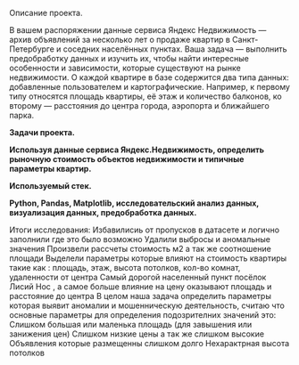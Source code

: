 Описание проекта.

В вашем распоряжении данные сервиса Яндекс Недвижимость — архив объявлений за несколько лет о продаже квартир в Санкт-Петербурге и соседних населённых пунктах. Ваша задача — выполнить предобработку данных и изучить их, чтобы найти интересные особенности и зависимости, которые существуют на рынке недвижимости. О каждой квартире в базе содержится два типа данных: добавленные пользователем и картографические. Например, к первому типу относятся площадь квартиры, её этаж и количество балконов, ко второму — расстояния до центра города, аэропорта и ближайшего парка.

**Задачи проекта.**

**Используя данные сервиса Яндекс.Недвижимость, определить рыночную стоимость объектов недвижимости и типичные параметры квартир.**

**Используемый стек.**

**Python, Pandas, Matplotlib, исследовательский анализ данных, визуализация данных, предобработка данных.**

Итоги исследования:
Избавилисиь от пропусков в датасете и логично заполнили где это было возможно
Удалили выбросы и аномальные значения
Произвели рассчеты стоимость м2 а так же соотношение площади
Выделели параметры которые влияют на стоимость квартиры такие как : площадь, этаж, высота потолков, кол-во комнат, удаленности от центра
Самый дорогой населенный пункт посёлок Лисий Нос , а самое больше влияние на цену оказывают площадь и расстояние до центра В целом наша задача определить параметры которая выявит аномалии и мошенническую деятельность, считаю что основные параметры для определения подозрителних значений это:
Слишком большая или маленька площадь (для завышения или занижения цен)
Слишком низкие цены а так же слишком высокие
Объявления которые размещенны слишком долго
Нехарактрная высота потолков